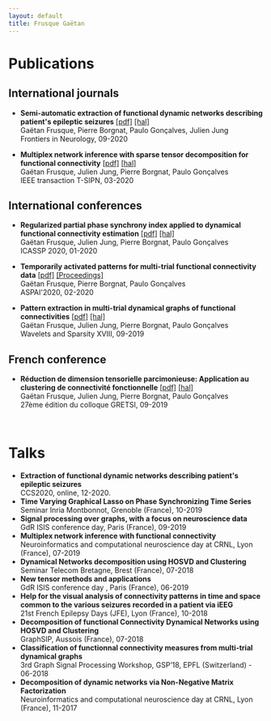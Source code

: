 ```yaml
---
layout: default
title: Frusque Gaëtan
---
```

# Publications #

## International journals ##

* **Semi-automatic extraction of functional dynamic networks describing patient's epileptic seizures** [[pdf]](../Support/fneur-11-579725.pdf) [[hal]](https://hal.archives-ouvertes.fr/hal-02935666/)\
Gaëtan Frusque, Pierre Borgnat, Paulo Gonçalves, Julien Jung \
Frontiers in Neurology, 09-2020

* **Multiplex network inference with sparse tensor decomposition for functional connectivity** [[pdf]](../Support/IEEE-T-SIPN.pdf) [[hal]](https://hal.inria.fr/hal-02531459/file/IEEE-T-SIPN.pdf) \
Gaëtan Frusque, Julien Jung, Pierre Borgnat, Paulo Gonçalves \
IEEE transaction T-SIPN, 03-2020

## International conferences ##

* **Regularized partial phase synchrony index applied to dynamical functional connectivity estimation** [[pdf]](../Support/Frusque.icassp2020.pdf) [[hal]](https://hal.inria.fr/hal-02459821/document)\
Gaëtan Frusque, Julien Jung, Pierre Borgnat, Paulo Gonçalves\
ICASSP 2020, 01-2020

* **Temporarily activated patterns for multi-trial functional connectivity data** [[pdf]](../Support/ASPAI.pdf) [[Proceedings]](https://www.sensorsportal.com/ASPAI_2020/ASPAI_2020_Conference_Proceedings.pdf) \
Gaëtan Frusque, Pierre Borgnat, Paulo Gonçalves \
ASPAI'2020, 02-2020

* **Pattern extraction in multi-trial dynamical graphs of functional connectivities** [[pdf]](../Support/spie.pdf) [[hal]](https://hal.archives-ouvertes.fr/hal-02399385/file/SPIE.pdf) \
Gaëtan Frusque, Julien Jung, Pierre Borgnat, Paulo Gonçalves \
Wavelets and Sparsity XVIII, 09-2019

## French conference ##

* **Réduction de dimension tensorielle parcimonieuse:  Application au clustering de connectivité fonctionnelle** [[pdf]](../Support/Gretsi2019-Frusque.pdf) [[hal]](https://hal.inria.fr/hal-02154888/file/Gretsi2019-Frusque.pdf) \
Gaëtan Frusque, Julien Jung, Pierre Borgnat, Paulo Gonçalves \
27ème édition du colloque GRETSI, 09-2019

<br/>

# Talks #

* **Extraction of functional dynamic networks describing patient's epileptic seizures** \
CCS2020, online, 12-2020.
* **Time Varying Graphical Lasso on Phase
Synchronizing Time Series** \
Seminar Inria Montbonnot, Grenoble (France), 10-2019
* **Signal processing over graphs, with a focus on neuroscience data** \
GdR ISIS conference day, Paris (France), 09-2019
* **Multiplex network inference with functional connectivity** \
Neuroinformatics and computational neuroscience day at CRNL, Lyon (France), 07-2019
* **Dynamical Networks decomposition using HOSVD and Clustering** \
Seminar Telecom Bretagne, Brest (France), 07-2018
* **New tensor methods and applications** \
GdR ISIS conference day , Paris (France), 06-2019
* **Help for the visual analysis of connectivity patterns in time and space common to the various seizures recorded in a patient via iEEG** \
21st French Epilepsy Days (JFE), Lyon (France), 10-2018
* **Decomposition of functional Connectivity Dynamical Networks using HOSVD and Clustering** \
GraphSIP, Aussois (France), 07-2018
* **Classification of functionnal connectivity measures from multi-trial dynamical graphs** \
3rd Graph Signal Processing Workshop, GSP’18, EPFL (Switzerland) - 06-2018
* **Decomposition of dynamic networks via
Non-Negative Matrix Factorization** \
Neuroinformatics and computational neuroscience day at CRNL, Lyon (France), 11-2017

<br/>

